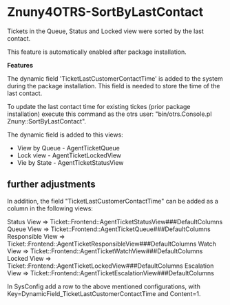# Znuny4OTRS-SortByLastContact

Tickets in the Queue, Status and Locked view were sorted by the last contact.

This feature is automatically enabled after package installation.


**Features**

The dynamic field 'TicketLastCustomerContactTime' is added to the system during the package installation. This field is needed to store the time of the last contact.

To update the last contact time for existing tickes (prior package installation) execute this command as the otrs user: "bin/otrs.Console.pl Znuny::SortByLastContact".

The dynamic field is added to this views:
* View by Queue - AgentTicketQueue
* Lock view - AgentTicketLockedView
* Vie by State - AgentTicketStatusView

## further adjustments

In addition, the field "TicketLastCustomerContactTime" can be added as a column in the following views:

Status View      => Ticket::Frontend::AgentTicketStatusView###DefaultColumns
Queue View       => Ticket::Frontend::AgentTicketQueue###DefaultColumns
Responsible View => Ticket::Frontend::AgentTicketResponsibleView###DefaultColumns
Watch View       => Ticket::Frontend::AgentTicketWatchView###DefaultColumns
Locked View      => Ticket::Frontend::AgentTicketLockedView###DefaultColumns
Escalation View  => Ticket::Frontend::AgentTicketEscalationView###DefaultColumns

In SysConfig add a row to the above mentioned configurations, with Key=DynamicField_TicketLastCustomerContactTime and Content=1.